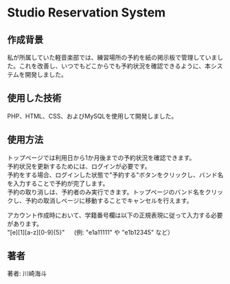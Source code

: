 # Studio Reservation System

## 作成背景
私が所属していた軽音楽部では、練習場所の予約を紙の掲示板で管理していました。これを改善し、いつでもどこからでも予約状況を確認できるように、本システムを開発しました。  

## 使用した技術
PHP、HTML、CSS、およびMySQLを使用して開発しました。

## 使用方法
トップページでは利用日から1か月後までの予約状況を確認できます。  
予約状況を更新するためには、ログインが必要です。  
予約をする場合、ログインした状態で"予約する"ボタンをクリックし、バンド名を入力することで予約が完了します。  
予約の取り消しは、予約者のみ実行できます。トップページのバンド名をクリックし、予約の取消しページに移動することでキャンセルを行えます。  
  
アカウント作成時において、学籍番号欄は以下の正規表現に従って入力する必要があります。  
 "[e][1][a-z][0-9]{5}" 　 (例: "e1a11111" や "e1b12345" など）
 
## 著者
著者: 川崎海斗
